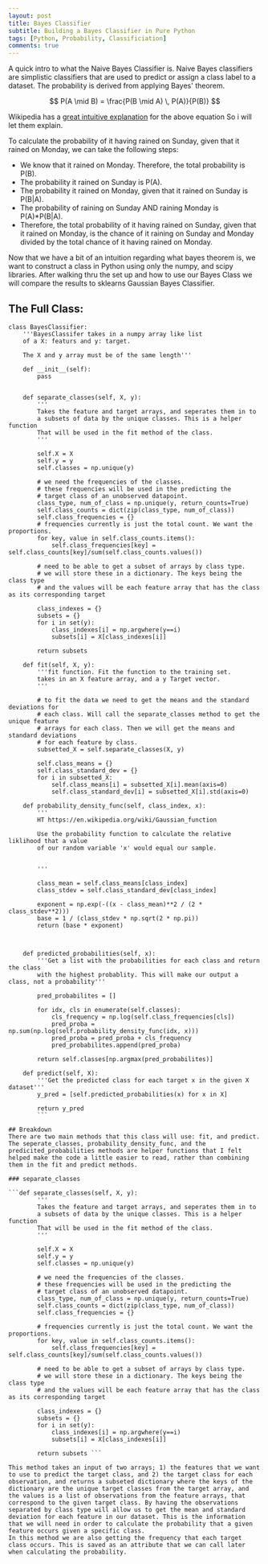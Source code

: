 ```yaml
---
layout: post
title: Bayes Classifier
subtitle: Building a Bayes Classifier in Pure Python
tags: [Python, Probability, Classificiation]
comments: true
---
```


A quick intro to what the Naive Bayes Classifier is. Naive Bayes classifiers are simplistic classifiers that are used to predict or assign a class label to a dataset. The probability is derived from applying Bayes' theorem.


$$ P(A \mid B) = \frac{P(B \mid A) \, P(A)}{P(B)} $$

Wikipedia has a  [great intuitive explanation](https://simple.wikipedia.org/wiki/Bayes%27_theorem#:~:text=From%20Wikipedia%2C%20the%20free%20encyclopedia,that%20evidence%20given%20the%20hypothesis.) for the above equation So i will let them explain. 

To calculate the probability of it having rained on Sunday, given that it rained on Monday, we can take the following steps:

* We know that it rained on Monday. Therefore, the total probability is P(B).
* The probability it rained on Sunday is P(A).
* The probability it rained on Monday, given that it rained on Sunday is P(B|A).
* The probability of raining on Sunday AND raining Monday is P(A)*P(B|A).
* Therefore, the total probability of it having rained on Sunday, given that it rained on Monday, is the chance of it raining on Sunday and Monday divided by the total chance of it having rained on Monday.


Now that we have a bit of an intuition regarding what bayes theorem is, we want to construct a class in Python using only the numpy, and scipy libraries. After walking thru the set up and how to use our Bayes Class we will compare the results to sklearns Gaussian Bayes Classifier. 

## The Full Class:

```
class BayesClassifier:
    '''BayesClassifer takes in a numpy array like list
    of a X: featurs and y: target. 
    
    The X and y array must be of the same length'''
    
    def __init__(self):
        pass

    
    def separate_classes(self, X, y):
        '''
        Takes the feature and target arrays, and seperates them in to
        a subsets of data by the unique classes. This is a helper function
        That will be used in the fit method of the class. 
        '''
       
        self.X = X
        self.y = y
        self.classes = np.unique(y)
        
        # we need the frequencies of the classes.
        # these frequencies will be used in the predicting the 
        # target class of an unobserved datapoint.
        class_type, num_of_class = np.unique(y, return_counts=True)
        self.class_counts = dict(zip(class_type, num_of_class))
        self.class_frequencies = {}
        # frequencies currently is just the total count. We want the proportions. 
        for key, value in self.class_counts.items():
            self.class_frequencies[key] = self.class_counts[key]/sum(self.class_counts.values())
        
        # need to be able to get a subset of arrays by class type. 
        # we will store these in a dictionary. The keys being the class type
        # and the values will be each feature array that has the class as its corresponding target
        
        class_indexes = {}
        subsets = {}
        for i in set(y):
            class_indexes[i] = np.argwhere(y==i)
            subsets[i] = X[class_indexes[i]]
        
        return subsets
    
    def fit(self, X, y):
        '''fit function. Fit the function to the training set.
        takes in an X feature array, and a y Target vector. 
        '''
        
        # to fit the data we need to get the means and the standard deviations for 
        # each class. Will call the separate_classes method to get the unique feature
        # arrays for each class. Then we will get the means and standard deviations
        # for each feature by class. 
        subsetted_X = self.separate_classes(X, y)
        
        self.class_means = {}
        self.class_standard_dev = {}
        for i in subsetted_X:
            self.class_means[i] = subsetted_X[i].mean(axis=0)
            self.class_standard_dev[i] = subsetted_X[i].std(axis=0)
    
    def probability_density_func(self, class_index, x):
        '''
        HT https://en.wikipedia.org/wiki/Gaussian_function
        
        Use the probability function to calculate the relative liklihood that a value
        of our random variable 'x' would equal our sample.
        
        
        '''
        
        class_mean = self.class_means[class_index]
        class_stdev = self.class_standard_dev[class_index]
        
        exponent = np.exp(-((x - class_mean)**2 / (2 * class_stdev**2)))
        base = 1 / (class_stdev * np.sqrt(2 * np.pi))
        return (base * exponent)
    

        
    def predicted_probabilities(self, x):
        '''Get a list with the probabilities for each class and return the class
        with the highest probablity. This will make our output a class, not a probability'''
        
        pred_probabilites = []
                       
        for idx, cls in enumerate(self.classes):
            cls_frequency = np.log(self.class_frequencies[cls])
            pred_proba = np.sum(np.log(self.probability_density_func(idx, x)))
            pred_proba = pred_proba + cls_frequency
            pred_probabilites.append(pred_proba)
        
        return self.classes[np.argmax(pred_probabilites)]

    def predict(self, X):
        '''Get the predicted class for each target x in the given X dataset'''
        y_pred = [self.predicted_probabilities(x) for x in X]
        
        return y_pred
        ```

## Breakdown
There are two main methods that this class will use: fit, and predict. The seperate_classes, probability_density_func, and the predicited_probabilities methods are helper functions that I felt helped make the code a little easier to read, rather than combining them in the fit and predict methods. 

### separate_classes

```def separate_classes(self, X, y):
        '''
        Takes the feature and target arrays, and seperates them in to
        a subsets of data by the unique classes. This is a helper function
        That will be used in the fit method of the class. 
        '''
       
        self.X = X
        self.y = y
        self.classes = np.unique(y)
        
        # we need the frequencies of the classes.
        # these frequencies will be used in the predicting the 
        # target class of an unobserved datapoint.
        class_type, num_of_class = np.unique(y, return_counts=True)
        self.class_counts = dict(zip(class_type, num_of_class))
        self.class_frequencies = {}
        
        # frequencies currently is just the total count. We want the proportions. 
        for key, value in self.class_counts.items():
            self.class_frequencies[key] = self.class_counts[key]/sum(self.class_counts.values())
        
        # need to be able to get a subset of arrays by class type. 
        # we will store these in a dictionary. The keys being the class type
        # and the values will be each feature array that has the class as its corresponding target
        
        class_indexes = {}
        subsets = {}
        for i in set(y):
            class_indexes[i] = np.argwhere(y==i)
            subsets[i] = X[class_indexes[i]]
        
        return subsets ```
 
This method takes an input of two arrays; 1) the features that we want to use to predict the target class, and 2) the target class for each observation, and returns a subseted dictionary where the keys of the dictionary are the unique target classes from the target array, and the values is a list of observations from the feature arrays, that correspond to the given target class. By having the observations separated by class type will allow us to get the mean and standard deviation for each feature in our dataset. This is the information that we will need in order to calculate the probability that a given feature occurs given a specific class. 
In this method we are also getting the frequency that each target class occurs. This is saved as an attribute that we can call later when calculating the probability. 
 
